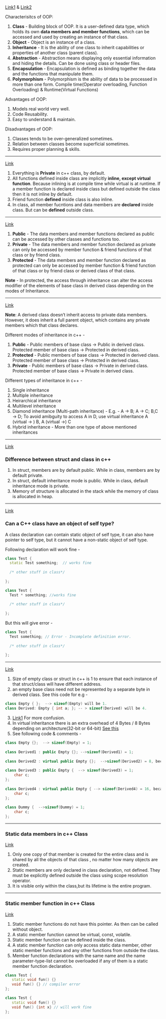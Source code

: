 [Link1](https://www.geeksforgeeks.org/oops-object-oriented-design/) & [Link2](https://www.geeksforgeeks.org/object-oriented-programming-in-cpp/)

Characterisitcs of OOP:
1. **Class** - Building block of OOP. It is a user-defined data type, which holds its own **data members and member functions**, which can be accessed and used by creating an instance of that class.
2. **Object** - Object is an instance of a class.
3. **Inheritance** - It is the ability of one class to inherit capabilities or properties of another class (parent class).
4. **Abstraction** - Abstraction means displaying only essential information and hiding the details. Can be done using class or header files.
5. **Encapsulation** - Encapsulation is defined as binding together the data and the functions that manipulate them.
6. **Polymorphism** - Polymorphism is the ability of data to be processed in more than one form. Compile time(Operator overloading, Function Overloading) & Runtime(Virtual Functions)

Advantages of OOP:
1. Models real world very well.
2. Code Reusability.
3. Easy to understand & maintain.

Disadvantages of OOP:
1. Classes tends to be over-generalized sometimes.
2. Relation between classes become superficial sometimes.
3. Requires proper planning & skills.

---

[Link](https://www.geeksforgeeks.org/c-classes-and-objects/)

1. Everything is **Private** in c++ class, by default.
2. All functions defined inside class are implicitly **inline, except virtual function**. Because inlining is at compile time while virtual is at runtime. If a member function is declared inside class but defined outside the class then it is not inline by default.
3. Friend function **defined** inside class is also inline.
4. In class, all member fucntions and data members are **declared** inside class. But can be **defined** outside class.

---

[Link](https://www.geeksforgeeks.org/access-modifiers-in-c/)

1. **Public** - The data members and member functions declared as public can be accessed by other classes and functions too. 
2. **Private** - The data members and member function declared as private can only be accessed by member function & friend functions of that class or by friend class.
3. **Protected** - The data members and member function declared as protected can only be accessed by member function & friend function of that class or by friend class or derived class of that class.

**Note** - In protected, the access through inheritance can alter the access modifier of the elements of base class in derived class depending on the modes of Inheritance.

---

[Link](https://www.geeksforgeeks.org/inheritance-in-c/)

**Note**: A derived class doesn’t inherit access to private data members. However, it does inherit a full parent object, which contains any private members which that class declares.

Different modes of inheritance in c++ - 
1. **Public** - Public members of base class -> Public in derived class. Protected member of base class -> Protected in derived class.
2. **Protected** - Public members of base class -> Protected in derived class. Protected member of base class -> Protected in derived class.
3. **Private** - Public members of base class -> Private in derived class. Protected member of base class -> Private in derived class.

Different types of inheritance in c++ - 
1. Single inheritance
2. Multiple inheritance
3. Heirarchical inheritance
4. Multilevel inheritance
5. Diamond inheritance (Multi-path inheritance) - E.g. - A -> B; A -> C; B,C -> D; To avoid amibguity to access A in D, use virtual inheritance A (virtual -> ) B, A (virtual ->) C 
6. Hybrid inheritance - More than one type of above mentioned inheritances

---

[Link](https://www.geeksforgeeks.org/structure-vs-class-in-cpp/)

### Difference between struct and class in c++ ###
1. In struct, members are by default public. While in class, members are by default private.
2. In struct, default inheritance mode is public. While in class, default inheritance mode is private.
3. Memory of structure is allocated in the stack while the memory of class is allocated in heap.

---

[Link](https://www.geeksforgeeks.org/can-a-c-class-have-an-object-of-self-type/)

### Can a C++ class have an object of self type? ###
A class declaration can contain static object of self type, it can also have pointer to self type, but it cannot have a non-static object of self type.

Following declaration will work fine - 
```c++
class Test {
  static Test something;  // works fine
  
  /* other stuff in class*/ 
  
};
```

```c++
class Test {
  Test * something; //works fine
  
  /* other stuff in class*/ 
  
};
```

But this will give error - 
```c++
class Test {
  Test something; // Error - Incomplete definition error.
  
  /* other stuff in class*/ 
  
};
```

---

[Link](https://www.geeksforgeeks.org/why-is-the-size-of-an-empty-class-not-zero-in-c/)

1. Size of empty class or struct in c++ is 1 to ensure that each instance of that struct/class will have different address.
2. an empty base class need not be represented by a separate byte in derived class. See this code for e.g - 
```c++
class Empty { };  --> sizeof(Empty) will be 1.
class Derived: Empty { int a; }; -- > sizeof(Derived) will be 4.
```

3. [Link1](https://stackoverflow.com/questions/6497141/how-to-determine-the-size-of-virtual-base-class-and-derived-classes-from-it) For more confusion.
4. In virtual inheritance there is an extra overhead of 4 Bytes / 8 Bytes depending on architecture(32-bit or 64-bit) [See this](https://www.cprogramming.com/tutorial/size_of_class_object.html)
5. See following code & comments - 

```c++
class Empty {};  --> sizeof(Empty) = 1;
 
class Derived1 : public Empty {}; -->sizeof(Derived1) = 1;
 
class Derived2 : virtual public Empty {};  -->sizeof(Derived2) = 8, because it contains VPTR of virtual inheritance.
 
class Derived3 : public Empty {  --> sizeof(Derived3) = 1;
    char c;
};
 
class Derived4 : virtual public Empty { --> sizeof(Derived4) = 16, because it contains VPTR (8 Bytes) + char(1 Bytes) + 7 (padding Bytes)
    char c;
};
 
class Dummy {  -->sizeof(Dummy) = 1;
    char c;
};

```

---

### Static data members in c++ Class ###
[Link](https://www.geeksforgeeks.org/static-data-members-c/)
1. Only one copy of that member is created for the entire class and is shared by all the objects of that class , no matter how many objects are created.
2. Static members are only declared in class declaration, not defined. They must be explicitly defined outside the class using scope resolution operator.
3. It is visible only within the class,but its lifetime is the entire program.

---

### Static member function in c++ Class ###
[Link](https://www.geeksforgeeks.org/some-interesting-facts-about-static-member-functions-in-c/)
1. Static member functions do not have this pointer. As then can be called without object.
2. A static member function cannot be virtual, const, volatile.
3. Static member function can be defined inside the class.
4. A static member function can only access static data member, other static member functions and any other functions from outside the class.
5. Member function declarations with the same name and the name parameter-type-list cannot be overloaded if any of them is a static member function declaration.
```c++
class Test {
   static void fun() {}
   void fun() {} // compiler error
};
```
```c++
class Test {
   static void fun() {}
   void fun() {int x} // will work fine
};
```




